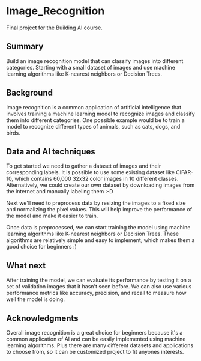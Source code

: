 # Image_Recognition

Final project for the Building AI course.

## Summary

Build an image recognition model that can classify images into different categories. Starting with a small dataset of images and use machine learning algorithms like K-nearest neighbors or Decision Trees.

## Background

Image recognition is a common application of artificial intelligence that involves training a machine learning model to recognize images and classify them into different categories. One possible example would be to train a model to recognize different types of animals, such as cats, dogs, and birds.

## Data and AI techniques

To get started we need to gather a dataset of images and their corresponding labels. It is possible to use some existing dataset like CIFAR-10, which contains 60,000 32x32 color images in 10 different classes. Alternatively, we could create our own dataset by downloading images from the internet and manually labeling them :-D

Next we'll need to preprocess data by resizing the images to a fixed size and normalizing the pixel values. This will help improve the performance of the model and make it easier to train.

Once data is preprocessed, we can start training the model using machine learning algorithms like K-nearest neighbors or Decision Trees. These algorithms are relatively simple and easy to implement, which makes them a good choice for beginners :)

## What next

After training the model, we can evaluate its performance by testing it on a set of validation images that it hasn't seen before. We can also use various performance metrics like accuracy, precision, and recall to measure how well the model is doing.

## Acknowledgments

Overall image recognition is a great choice for beginners because it's a common application of AI and can be easily implemented using machine learning algorithms. Plus there are many different datasets and applications to choose from, so it can be customized project to fit anyones interests.
